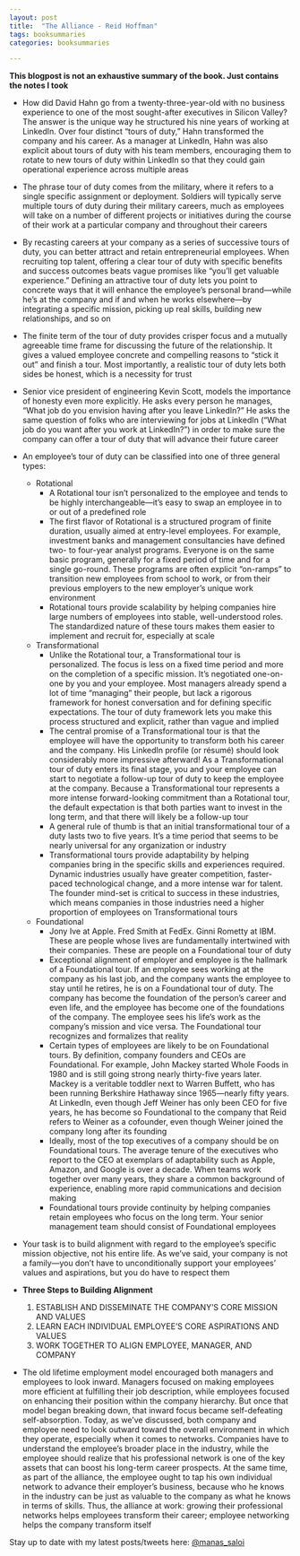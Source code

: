 ```yaml
---
layout: post
title:  "The Alliance - Reid Hoffman"
tags: booksummaries
categories: booksummaries

---
```


**This blogpost is not an exhaustive summary of the book. Just contains the notes I took**  


+ How did David Hahn go from a twenty-three-year-old with no business experience to one of the most sought-after executives in Silicon Valley? The answer is the unique way he structured his nine years of working at LinkedIn. Over four distinct “tours of duty,” Hahn transformed the company and his career. As a manager at LinkedIn, Hahn was also explicit about tours of duty with his team members, encouraging them to rotate to new tours of duty within LinkedIn so that they could gain operational experience across multiple areas

+ The phrase tour of duty comes from the military, where it refers to a single specific assignment or deployment. Soldiers will typically serve multiple tours of duty during their military careers, much as employees will take on a number of different projects or initiatives during the course of their work at a particular company and throughout their careers

+ By recasting careers at your company as a series of successive tours of duty, you can better attract and retain entrepreneurial employees. When recruiting top talent, offering a clear tour of duty with specific benefits and success outcomes beats vague promises like “you’ll get valuable experience.” Defining an attractive tour of duty lets you point to concrete ways that it will enhance the employee’s personal brand—while he’s at the company and if and when he works elsewhere—by integrating a specific mission, picking up real skills, building new relationships, and so on

+ The finite term of the tour of duty provides crisper focus and a mutually agreeable time frame for discussing the future of the relationship. It gives a valued employee concrete and compelling reasons to “stick it out” and finish a tour. Most importantly, a realistic tour of duty lets both sides be honest, which is a necessity for trust

+ Senior vice president of engineering Kevin Scott, models the importance of honesty even more explicitly. He asks every person he manages, “What job do you envision having after you leave LinkedIn?” He asks the same question of folks who are interviewing for jobs at LinkedIn (“What job do you want after you work at LinkedIn?”) in order to make sure the company can offer a tour of duty that will advance their future career

+ An employee’s tour of duty can be classified into one of three general types:
  + Rotational
    + A Rotational tour isn’t personalized to the employee and tends to be highly interchangeable—it’s easy to swap an employee in to or out of a predefined role
    + The first flavor of Rotational is a structured program of finite duration, usually aimed at entry-level employees. For example, investment banks and management consultancies have defined two- to four-year analyst programs. Everyone is on the same basic program, generally for a fixed period of time and for a single go-round. These programs are often explicit “on-ramps” to transition new employees from school to work, or from their previous employers to the new employer’s unique work environment
    + Rotational tours provide scalability by helping companies hire large numbers of employees into stable, well-understood roles. The standardized nature of these tours makes them easier to implement and recruit for, especially at scale
  + Transformational
    + Unlike the Rotational tour, a Transformational tour is personalized. The focus is less on a fixed time period and more on the completion of a specific mission. It’s negotiated one-on-one by you and your employee. Most managers already spend a lot of time “managing” their people, but lack a rigorous framework for honest conversation and for defining specific expectations. The tour of duty framework lets you make this process structured and explicit, rather than vague and implied
    + The central promise of a Transformational tour is that the employee will have the opportunity to transform both his career and the company. His LinkedIn profile (or résumé) should look considerably more impressive afterward! As a Transformational tour of duty enters its final stage, you and your employee can start to negotiate a follow-up tour of duty to keep the employee at the company. Because a Transformational tour represents a more intense forward-looking commitment than a Rotational tour, the default expectation is that both parties want to invest in the long term, and that there will likely be a follow-up tour
    + A general rule of thumb is that an initial transformational tour of a duty lasts two to five years. It’s a time period that seems to be nearly universal for any organization or industry
    + Transformational tours provide adaptability by helping companies bring in the specific skills and experiences required. Dynamic industries usually have greater competition, faster-paced technological change, and a more intense war for talent. The founder mind-set is critical to success in these industries, which means companies in those industries need a higher proportion of employees on Transformational tours
  + Foundational
    + Jony Ive at Apple. Fred Smith at FedEx. Ginni Rometty at IBM. These are people whose lives are fundamentally intertwined with their companies. These are people on a Foundational tour of duty
    + Exceptional alignment of employer and employee is the hallmark of a Foundational tour. If an employee sees working at the company as his last job, and the company wants the employee to stay until he retires, he is on a Foundational tour of duty. The company has become the foundation of the person’s career and even life, and the employee has become one of the foundations of the company. The employee sees his life’s work as the company’s mission and vice versa. The Foundational tour recognizes and formalizes that reality
    + Certain types of employees are likely to be on Foundational tours. By definition, company founders and CEOs are Foundational. For example, John Mackey started Whole Foods in 1980 and is still going strong nearly thirty-five years later. Mackey is a veritable toddler next to Warren Buffett, who has been running Berkshire Hathaway since 1965—nearly fifty years. At LinkedIn, even though Jeff Weiner has only been CEO for five years, he has become so Foundational to the company that Reid refers to Weiner as a cofounder, even though Weiner joined the company long after its founding
    + Ideally, most of the top executives of a company should be on Foundational tours. The average tenure of the executives who report to the CEO at exemplars of adaptability such as Apple, Amazon, and Google is over a decade. When teams work together over many years, they share a common background of experience, enabling more rapid communications and decision making
    + Foundational tours provide continuity by helping companies retain employees who focus on the long term. Your senior management team should consist of Foundational employees

+ Your task is to build alignment with regard to the employee’s specific mission objective, not his entire life. As we’ve said, your company is not a family—you don’t have to unconditionally support your employees’ values and aspirations, but you do have to respect them

+ **Three Steps to Building Alignment**
  1. ESTABLISH AND DISSEMINATE THE COMPANY’S CORE MISSION AND VALUES
  2. LEARN EACH INDIVIDUAL EMPLOYEE’S CORE ASPIRATIONS AND VALUES
  3. WORK TOGETHER TO ALIGN EMPLOYEE, MANAGER, AND COMPANY

+ The old lifetime employment model encouraged both managers and employees to look inward. Managers focused on making employees more efficient at fulfilling their job description, while employees focused on enhancing their position within the company hierarchy. But once that model began breaking down, that inward focus became self-defeating self-absorption.
Today, as we’ve discussed, both company and employee need to look outward toward the overall environment in which they operate, especially when it comes to networks. Companies have to understand the employee’s broader place in the industry, while the employee should realize that his professional network is one of the key assets that can boost his long-term career prospects. At the same time, as part of the alliance, the employee ought to tap his own individual network to advance their employer’s business, because who he knows in the industry can be just as valuable to the company as what he knows in terms of skills. Thus, the alliance at work: growing their professional networks helps employees transform their career; employee networking helps the company transform itself


Stay up to date with my latest posts/tweets here: [@manas_saloi](http://twitter.com/manas_saloi)
